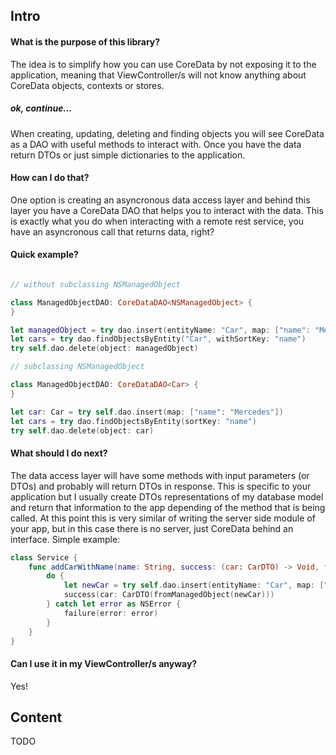 ## Intro

#### What is the purpose of this library?

The idea is to simplify how you can use CoreData by not exposing it to the application, meaning that ViewController/s will not know anything about CoreData objects, contexts or stores.

##### ok, continue...

When creating, updating, deleting and finding objects you will see CoreData as a DAO with useful methods to interact with.
Once you have the data return DTOs or just simple dictionaries to the application.

#### How can I do that?

One option is creating an asyncronous data access layer and behind this layer you have a CoreData DAO that helps you to interact with the data.  This is exactly what you do when interacting with a remote rest service, you have an asyncronous call that returns data, right?

#### Quick example?

```swift

// without subclassing NSManagedObject

class ManagedObjectDAO: CoreDataDAO<NSManagedObject> {
}

let managedObject = try dao.insert(entityName: "Car", map: ["name": "Mercedes"])
let cars = try dao.findObjectsByEntity("Car", withSortKey: "name")
try self.dao.delete(object: managedObject)

// subclassing NSManagedObject

class ManagedObjectDAO: CoreDataDAO<Car> {
}

let car: Car = try self.dao.insert(map: ["name": "Mercedes"])
let cars = try dao.findObjectsByEntity(sortKey: "name")
try self.dao.delete(object: car)

```

#### What should I do next?

The data access layer will have some methods with input parameters (or DTOs) and probably will return DTOs in response. 
This is specific to your application but I usually create DTOs representations of my database model and return that information to the app depending of the method that is being called.
At this point this is very similar of writing the server side module of your app, but in this case there is no server, just CoreData behind an interface. Simple example:

```swift
class Service {
    func addCarWithName(name: String, success: (car: CarDTO) -> Void, failure: (error: NSError) -> Void) {
        do {
        	let newCar = try self.dao.insert(entityName: "Car", map: ["name": name])
            success(car: CarDTO(fromManagedObject(newCar)))
        } catch let error as NSError {
            failure(error: error)
        }    
    }
}
```

#### Can I use it in my ViewController/s anyway?

Yes!


## Content

TODO
